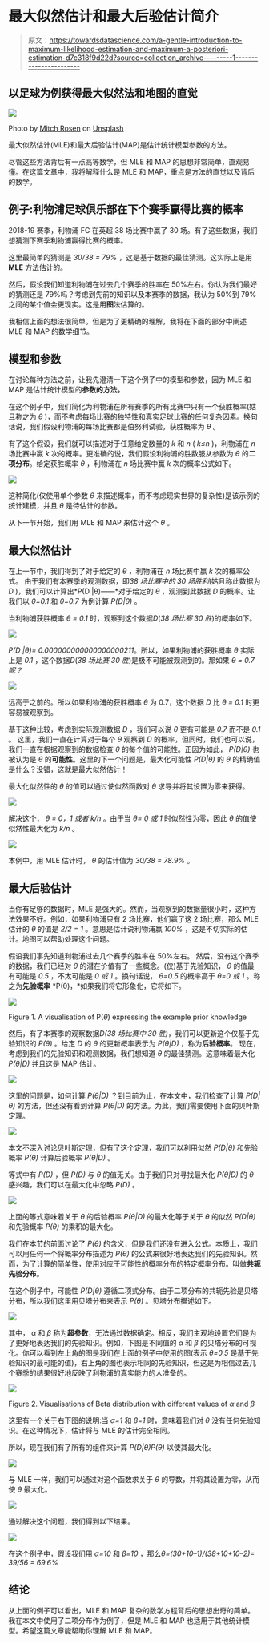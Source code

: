 # 最大似然估计和最大后验估计简介

> 原文：<https://towardsdatascience.com/a-gentle-introduction-to-maximum-likelihood-estimation-and-maximum-a-posteriori-estimation-d7c318f9d22d?source=collection_archive---------1----------------------->

## 以足球为例获得最大似然法和地图的直觉

![](img/7870cb15f3b1c447b2895083e3b7e1ad.png)

Photo by [Mitch Rosen](https://unsplash.com/@focusmitch?utm_source=medium&utm_medium=referral) on [Unsplash](https://unsplash.com?utm_source=medium&utm_medium=referral)

最大似然估计(MLE)和最大后验估计(MAP)是估计统计模型参数的方法。

尽管这些方法背后有一点高等数学，但 MLE 和 MAP 的思想非常简单，直观易懂。在这篇文章中，我将解释什么是 MLE 和 MAP，重点是方法的直觉以及背后的数学。

## 例子:利物浦足球俱乐部在下个赛季赢得比赛的概率

2018-19 赛季，利物浦 FC 在英超 38 场比赛中赢了 30 场。有了这些数据，我们想猜测下赛季利物浦赢得比赛的概率。

这里最简单的猜测是 *30/38 = 79%* ，这是基于数据的最佳猜测。这实际上是用 **MLE** 方法估计的。

然后，假设我们知道利物浦在过去几个赛季的胜率在 50%左右。你认为我们最好的猜测还是 79%吗？考虑到先前的知识以及本赛季的数据，我认为 50%到 79%之间的某个值会更现实。这是用**图**法估算的。

我相信上面的想法很简单。但是为了更精确的理解，我将在下面的部分中阐述 MLE 和 MAP 的数学细节。

## 模型和参数

在讨论每种方法之前，让我先澄清一下这个例子中的模型和参数，因为 MLE 和 MAP 是估计统计模型的**参数的方法。**

在这个例子中，我们简化为利物浦在所有赛季的所有比赛中只有一个获胜概率(姑且称之为 *θ* )，而不考虑每场比赛的独特性和真实足球比赛的任何复杂因素。换句话说，我们假设利物浦的每场比赛都是伯努利试验，获胜概率为 *θ* 。

有了这个假设，我们就可以描述对于任意给定数量的 *k* 和 *n* ( *k≤n* )，利物浦在 *n* 场比赛中赢 *k* 次的概率。更准确的说，我们假设利物浦的胜数服从参数为 *θ* 的**二项分布**。给定获胜概率 *θ* ，利物浦在 *n* 场比赛中赢 *k* 次的概率公式如下。

![](img/eef88801d112dc55c186a0b36b4f0593.png)

这种简化(仅使用单个参数 *θ* 来描述概率，而不考虑现实世界的复杂性)是该示例的统计建模，并且 *θ* 是待估计的参数。

从下一节开始，我们用 MLE 和 MAP 来估计这个 *θ* 。

## 最大似然估计

在上一节中，我们得到了对于给定的 *θ* ，利物浦在 *n* 场比赛中赢 *k* 次的概率公式。
由于我们有本赛季的观测数据，即*38 场比赛中的 30 场胜利*(姑且称此数据为 *D* )，我们可以计算出*P(D |θ)——*对于给定的 *θ* ，观测到此数据 *D* 的概率。让我们以 *θ=0.1* 和 *θ=0.7* 为例计算 *P(D|θ)* 。

当利物浦获胜概率 *θ = 0.1* 时，观察到这个数据*D*(*38 场比赛 30 胜*)的概率如下。

![](img/f4627f69ec00f7585ed510d17e667a28.png)

*P(D |θ)= 0.000000000000000000211*。所以，如果利物浦的获胜概率 *θ* 实际上是 *0.1* ，这个数据*D*(*38 场比赛 30 胜*)是极不可能被观测到的。那如果 *θ = 0.7 呢？*

![](img/327dc450e15bc6ee8311d81fc84400bd.png)

远高于之前的。所以如果利物浦的获胜概率 *θ* 为 0.7，这个数据 *D* 比 *θ = 0.1* 时更容易被观察到。

基于这种比较，考虑到实际观测数据 *D* ，我们可以说 *θ* 更有可能是 *0.7* 而不是 *0.1* 。
这里，我们一直在计算对于每个 *θ* 观察到 *D* 的概率，但同时，我们也可以说，我们一直在根据观察到的数据检查 *θ* 的每个值的可能性。正因为如此， *P(D|θ)* 也被认为是 *θ* 的**可能性**。这里的下一个问题是，最大化可能性 *P(D|θ)* 的 *θ* 的精确值是什么？没错，这就是最大似然估计！

最大化似然性的 *θ* 的值可以通过使似然函数对 *θ* 求导并将其设置为零来获得。

![](img/a487f4351e9835efaa25aa34fe2f38ad.png)

解决这个， *θ = 0，1 或者 k/n* 。由于当 *θ= 0 或 1* 时似然性为零，因此 *θ* 的值使似然性最大化为 *k/n* 。

![](img/14500dcbb601944855eeaaa77cbb402e.png)

本例中，用 MLE 估计时， *θ* 的估计值为 *30/38 = 78.9%* 。

## 最大后验估计

当你有足够的数据时，MLE 是强大的。然而，当观察到的数据量很小时，这种方法效果不好。例如，如果利物浦只有 2 场比赛，他们赢了这 2 场比赛，那么 MLE 估计的 *θ* 的值是 *2/2 = 1* 。意思是估计说利物浦赢 *100%* ，这是不切实际的估计。地图可以帮助处理这个问题。

假设我们事先知道利物浦过去几个赛季的胜率在 50%左右。
然后，没有这个赛季的数据，我们已经对 *θ* 的潜在价值有了一些概念。(仅)基于先验知识， *θ* 的值最有可能是 *0.5* ，不太可能是 *0 或 1* 。换句话说， *θ=0.5* 的概率高于 *θ=0 或 1* 。称之为**先验概率** *P(θ)，*如果我们将它形象化，它将如下。

![](img/6e4244b11eeae592c33df87839fc1f07.png)

Figure 1\. A visualisation of P(*θ*) expressing the example prior knowledge

然后，有了本赛季的观察数据*D(38 场比赛中 30 胜)*，我们可以更新这个仅基于先验知识的 *P(θ)* 。给定 *D* 的 *θ* 的更新概率表示为 *P(θ|D)* ，称为**后验概率**。
现在，考虑到我们的先验知识和观测数据，我们想知道 *θ* 的最佳猜测。这意味着最大化 *P(θ|D)* 并且这是 MAP 估计。

![](img/d4ca4d3cc9ee13a40fd20290235d934f.png)

这里的问题是，如何计算 *P(θ|D)* ？到目前为止，在本文中，我们检查了计算 *P(D|θ)* 的方法，但还没有看到计算 *P(θ|D)* 的方法。为此，我们需要使用下面的贝叶斯定理。

![](img/3d55c4a270ec0a342e799bafd6646d88.png)

本文不深入讨论贝叶斯定理，但有了这个定理，我们可以利用似然 *P(D|θ)* 和先验概率 *P(θ)* 计算后验概率 *P(θ|D)* 。

等式中有 *P(D)* ，但 *P(D)* 与 *θ* 的值无关。由于我们只对寻找最大化 *P(θ|D)* 的 *θ* 感兴趣，我们可以在最大化中忽略 *P(D)* 。

![](img/b92f686050cc7e9ad74821cf0877082b.png)

上面的等式意味着关于 *θ* 的后验概率 *P(θ|D)* 的最大化等于关于 *θ* 的似然 *P(D|θ)* 和先验概率 *P(θ)* 的乘积的最大化。

我们在本节的前面讨论了 *P(θ)* 的含义，但是我们还没有进入公式。本质上，我们可以用任何一个将概率分布描述为 *P(θ)* 的公式来很好地表达我们的先验知识。然而，为了计算的简单性，使用对应于可能性的概率分布的特定概率分布。叫做**共轭先验分布**。

在这个例子中，可能性 *P(D|θ)* 遵循二项式分布。由于二项分布的共轭先验是贝塔分布，所以我们这里用贝塔分布来表示 *P(θ)* 。贝塔分布描述如下。

![](img/301b9f6f57d1bc737814d27e2a7ba072.png)

其中， *α* 和 *β* 称为**超参数**，无法通过数据确定。相反，我们主观地设置它们是为了更好地表达我们的先验知识。例如，下图是不同值的 *α* 和 *β* 的贝塔分布的可视化。你可以看到左上角的图是我们在上面的例子中使用的图(表示 *θ=0.5* 是基于先验知识的最可能的值)，右上角的图也表示相同的先验知识，但这是为相信过去几个赛季的结果很好地反映了利物浦的真实能力的人准备的。

![](img/fe8420fe0cd9441744ce2df13c336e28.png)

Figure 2\. Visualisations of Beta distribution with different values of *α* and *β*

这里有一个关于右下图的说明:当 *α=1* 和 *β=1* 时，意味着我们对 *θ* 没有任何先验知识。在这种情况下，估计将与 MLE 的估计完全相同。

所以，现在我们有了所有的组件来计算 *P(D|θ)P(θ)* 以使其最大化。

![](img/01288ef69e31ab456ad691dcf1d9e0da.png)

与 MLE 一样，我们可以通过对这个函数求关于 *θ* 的导数，并将其设置为零，从而使 *θ* 最大化。

![](img/e5f47c9729d6e6e52fdc2b40e5cab14f.png)

通过解决这个问题，我们得到以下结果。

![](img/038372887c39eb3e5c50d3c5fd48712c.png)

在这个例子中，假设我们用 *α=10* 和 *β=10* ，那么*θ=(30+10–1)/(38+10+10–2)= 39/56 = 69.6%*

## 结论

从上面的例子可以看出，MLE 和 MAP 复杂的数学方程背后的思想出奇的简单。我在本文中使用了二项分布作为例子，但是 MLE 和 MAP 也适用于其他统计模型。希望这篇文章能帮助你理解 MLE 和 MAP。